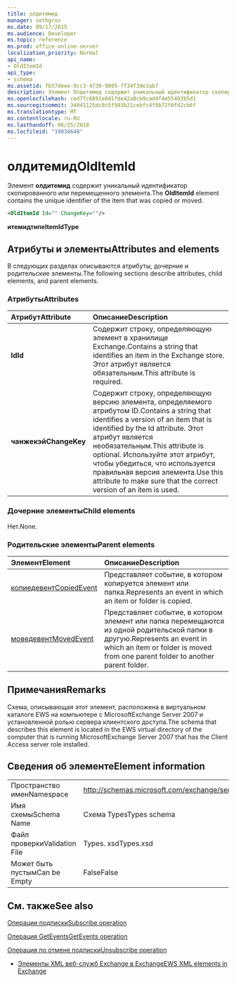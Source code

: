 ```yaml
---
title: олдитемид
manager: sethgros
ms.date: 09/17/2015
ms.audience: Developer
ms.topic: reference
ms.prod: office-online-server
localization_priority: Normal
api_name:
- OldItemId
api_type:
- schema
ms.assetid: fb57deee-9cc3-4730-9805-ff34f39e3ab7
description: Элемент Олдитемид содержит уникальный идентификатор скопированного или перемещенного элемента.
ms.openlocfilehash: ced7fc6891e0d1fde42a8cb9cad4f4e55493b5d1
ms.sourcegitcommit: 34041125dc8c5f993b21cebfc4f8b72f0fd2cb6f
ms.translationtype: MT
ms.contentlocale: ru-RU
ms.lasthandoff: 06/25/2018
ms.locfileid: "19834648"
---
```

# <a name="olditemid"></a><span data-ttu-id="7c654-103">олдитемид</span><span class="sxs-lookup"><span data-stu-id="7c654-103">OldItemId</span></span>

<span data-ttu-id="7c654-104">Элемент **олдитемид** содержит уникальный идентификатор скопированного или перемещенного элемента.</span><span class="sxs-lookup"><span data-stu-id="7c654-104">The **OldItemId** element contains the unique identifier of the item that was copied or moved.</span></span> 
  
```xml
<OldItemId Id="" ChangeKey=""/>
```

 <span data-ttu-id="7c654-105">**итемидтипе**</span><span class="sxs-lookup"><span data-stu-id="7c654-105">**ItemIdType**</span></span>
## <a name="attributes-and-elements"></a><span data-ttu-id="7c654-106">Атрибуты и элементы</span><span class="sxs-lookup"><span data-stu-id="7c654-106">Attributes and elements</span></span>

<span data-ttu-id="7c654-107">В следующих разделах описываются атрибуты, дочерние и родительские элементы.</span><span class="sxs-lookup"><span data-stu-id="7c654-107">The following sections describe attributes, child elements, and parent elements.</span></span>
  
### <a name="attributes"></a><span data-ttu-id="7c654-108">Атрибуты</span><span class="sxs-lookup"><span data-stu-id="7c654-108">Attributes</span></span>

|<span data-ttu-id="7c654-109">**Атрибут**</span><span class="sxs-lookup"><span data-stu-id="7c654-109">**Attribute**</span></span>|<span data-ttu-id="7c654-110">**Описание**</span><span class="sxs-lookup"><span data-stu-id="7c654-110">**Description**</span></span>|
|:-----|:-----|
|<span data-ttu-id="7c654-111">**Id**</span><span class="sxs-lookup"><span data-stu-id="7c654-111">**Id**</span></span> <br/> |<span data-ttu-id="7c654-112">Содержит строку, определяющую элемент в хранилище Exchange.</span><span class="sxs-lookup"><span data-stu-id="7c654-112">Contains a string that identifies an item in the Exchange store.</span></span> <span data-ttu-id="7c654-113">Этот атрибут является обязательным.</span><span class="sxs-lookup"><span data-stu-id="7c654-113">This attribute is required.</span></span>  <br/> |
|<span data-ttu-id="7c654-114">**чанжекэй**</span><span class="sxs-lookup"><span data-stu-id="7c654-114">**ChangeKey**</span></span> <br/> |<span data-ttu-id="7c654-115">Содержит строку, определяющую версию элемента, определяемого атрибутом ID.</span><span class="sxs-lookup"><span data-stu-id="7c654-115">Contains a string that identifies a version of an item that is identified by the Id attribute.</span></span> <span data-ttu-id="7c654-116">Этот атрибут является необязательным.</span><span class="sxs-lookup"><span data-stu-id="7c654-116">This attribute is optional.</span></span> <span data-ttu-id="7c654-117">Используйте этот атрибут, чтобы убедиться, что используется правильная версия элемента.</span><span class="sxs-lookup"><span data-stu-id="7c654-117">Use this attribute to make sure that the correct version of an item is used.</span></span>  <br/> |
   
### <a name="child-elements"></a><span data-ttu-id="7c654-118">Дочерние элементы</span><span class="sxs-lookup"><span data-stu-id="7c654-118">Child elements</span></span>

<span data-ttu-id="7c654-119">Нет.</span><span class="sxs-lookup"><span data-stu-id="7c654-119">None.</span></span>
  
### <a name="parent-elements"></a><span data-ttu-id="7c654-120">Родительские элементы</span><span class="sxs-lookup"><span data-stu-id="7c654-120">Parent elements</span></span>

|<span data-ttu-id="7c654-121">**Элемент**</span><span class="sxs-lookup"><span data-stu-id="7c654-121">**Element**</span></span>|<span data-ttu-id="7c654-122">**Описание**</span><span class="sxs-lookup"><span data-stu-id="7c654-122">**Description**</span></span>|
|:-----|:-----|
|[<span data-ttu-id="7c654-123">копиедевент</span><span class="sxs-lookup"><span data-stu-id="7c654-123">CopiedEvent</span></span>](copiedevent.md) <br/> |<span data-ttu-id="7c654-124">Представляет событие, в котором копируется элемент или папка.</span><span class="sxs-lookup"><span data-stu-id="7c654-124">Represents an event in which an item or folder is copied.</span></span>  <br/> |
|[<span data-ttu-id="7c654-125">моведевент</span><span class="sxs-lookup"><span data-stu-id="7c654-125">MovedEvent</span></span>](movedevent.md) <br/> |<span data-ttu-id="7c654-126">Представляет событие, в котором элемент или папка перемещаются из одной родительской папки в другую.</span><span class="sxs-lookup"><span data-stu-id="7c654-126">Represents an event in which an item or folder is moved from one parent folder to another parent folder.</span></span>  <br/> |
   
## <a name="remarks"></a><span data-ttu-id="7c654-127">Примечания</span><span class="sxs-lookup"><span data-stu-id="7c654-127">Remarks</span></span>

<span data-ttu-id="7c654-128">Схема, описывающая этот элемент, расположена в виртуальном каталоге EWS на компьютере с MicrosoftExchange Server 2007 и установленной ролью сервера клиентского доступа.</span><span class="sxs-lookup"><span data-stu-id="7c654-128">The schema that describes this element is located in the EWS virtual directory of the computer that is running MicrosoftExchange Server 2007 that has the Client Access server role installed.</span></span>
  
## <a name="element-information"></a><span data-ttu-id="7c654-129">Сведения об элементе</span><span class="sxs-lookup"><span data-stu-id="7c654-129">Element information</span></span>

|||
|:-----|:-----|
|<span data-ttu-id="7c654-130">Пространство имен</span><span class="sxs-lookup"><span data-stu-id="7c654-130">Namespace</span></span>  <br/> |http://schemas.microsoft.com/exchange/services/2006/types  <br/> |
|<span data-ttu-id="7c654-131">Имя схемы</span><span class="sxs-lookup"><span data-stu-id="7c654-131">Schema Name</span></span>  <br/> |<span data-ttu-id="7c654-132">Схема Types</span><span class="sxs-lookup"><span data-stu-id="7c654-132">Types schema</span></span>  <br/> |
|<span data-ttu-id="7c654-133">Файл проверки</span><span class="sxs-lookup"><span data-stu-id="7c654-133">Validation File</span></span>  <br/> |<span data-ttu-id="7c654-134">Types. xsd</span><span class="sxs-lookup"><span data-stu-id="7c654-134">Types.xsd</span></span>  <br/> |
|<span data-ttu-id="7c654-135">Может быть пустым</span><span class="sxs-lookup"><span data-stu-id="7c654-135">Can be Empty</span></span>  <br/> |<span data-ttu-id="7c654-136">False</span><span class="sxs-lookup"><span data-stu-id="7c654-136">False</span></span>  <br/> |
   
## <a name="see-also"></a><span data-ttu-id="7c654-137">См. также</span><span class="sxs-lookup"><span data-stu-id="7c654-137">See also</span></span>



[<span data-ttu-id="7c654-138">Операции подписки</span><span class="sxs-lookup"><span data-stu-id="7c654-138">Subscribe operation</span></span>](subscribe-operation.md)
  
[<span data-ttu-id="7c654-139">Операция GetEvents</span><span class="sxs-lookup"><span data-stu-id="7c654-139">GetEvents operation</span></span>](getevents-operation.md)
  
[<span data-ttu-id="7c654-140">Операция по отмене подписки</span><span class="sxs-lookup"><span data-stu-id="7c654-140">Unsubscribe operation</span></span>](unsubscribe-operation.md)


- [<span data-ttu-id="7c654-141">Элементы XML веб-служб Exchange в Exchange</span><span class="sxs-lookup"><span data-stu-id="7c654-141">EWS XML elements in Exchange</span></span>](ews-xml-elements-in-exchange.md)

